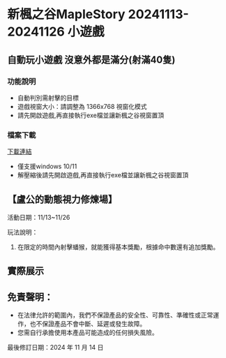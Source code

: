 # 新楓之谷MapleStory 20241113-20241126 小遊戲

## 自動玩小遊戲 沒意外都是滿分(射滿40隻)

### 功能說明

* 自動判別需射擊的目標
* 遊戲視窗大小：請調整為 1366x768 視窗化模式
* 請先開啟遊戲,再直接執行exe檔並讓新楓之谷視窗置頂

### 檔案下載

[下載連結](https://github.com/a6428775/MapleStory_minigame_20241009-20241015/releases/download/v1.0.0/MapleStory_minigame_20241009-20241015.zip)

* 僅支援windows 10/11
* 解壓縮後請先開啟遊戲,再直接執行exe檔並讓新楓之谷視窗置頂

## 【盧公的動態視力修煉場】

活動日期：11/13~11/26

玩法說明：


1. 在限定的時間內射擊蟠猴，就能獲得基本獎勵，根據命中數還有追加獎勵。


## 實際展示



## 免責聲明：

- 在法律允許的範圍內，我們不保證產品的安全性、可靠性、準確性或正常運作，也不保證產品不會中斷、延遲或發生故障。
- 您需自行承擔使用本產品可能造成的任何損失風險。

最後修訂日期：2024 年 11 月 14 日
